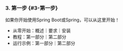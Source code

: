 ### 3. 第一步 {#3-第一步}

如果你开始使用Spring Boot或Spring，可以从这里开始！

* 从零开始：概述｜要求｜安装
* 教程：第一部分｜第二部分
* 运行示例：第一部分｜第二部分



